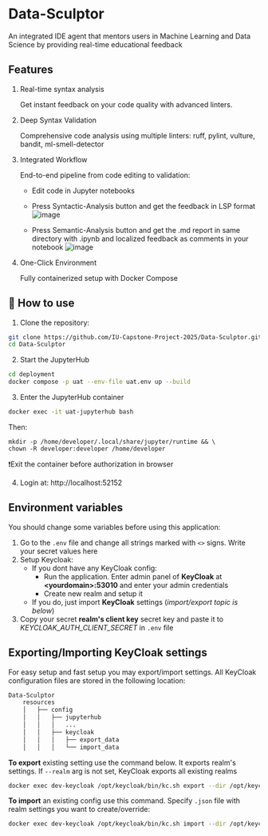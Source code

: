 # Data-Sculptor
An integrated IDE agent that mentors users in Machine Learning and Data Science by providing real-time educational feedback

## Features

1. Real-time syntax analysis
  
    Get instant feedback on your code quality with advanced linters.

2. Deep Syntax Validation
  
    Comprehensive code analysis using multiple linters: ruff, pylint, vulture, bandit, ml-smell-detector

3. Integrated Workflow
  
    End-to-end pipeline from code editing to validation:

    - Edit code in Jupyter notebooks

    - Press Syntactic-Analysis button and get the feedback in LSP format
    ![image](https://github.com/user-attachments/assets/a0e800d4-1de5-498c-afec-ca5dff8b8d7c)

    - Press Semantic-Analysis button and get the .md report in same directory with .ipynb and localized feedback as comments in your notebook
    ![image](https://github.com/user-attachments/assets/2ec28aba-7777-473e-a5f0-53c94319f9e6)


4. One-Click Environment

    Fully containerized setup with Docker Compose

## 🚀 How to use

1. Clone the repository:

```bash
git clone https://github.com/IU-Capstone-Project-2025/Data-Sculptor.git
cd Data-Sculptor
```

2. Start the JupyterHub

```bash
cd deployment
docker compose -p uat --env-file uat.env up --build
```

3. Enter the JupyterHub container
```bash
docker exec -it uat-jupyterhub bash
```

Then:
```
mkdir -p /home/developer/.local/share/jupyter/runtime && \
chown -R developer:developer /home/developer
```

❗️Exit the container before authorization in browser

4. Login at:
   http://localhost:52152

## Environment variables

You should change some variables before using this application:

1. Go to the `.env` file and change all strings marked with `<>` signs. Write your secret values here
2. Setup Keycloak:
	- If you dont have any KeyCloak config:
		- Run the application. Enter admin panel of **KeyCloak** at **\<yourdomain\>:53010** and enter your admin credentials
		-  Create new realm and setup it
	- If you do, just import **KeyCloak** settings (*import/export  topic is below*)
3. Copy your secret **realm's client key** secret key and paste it to *KEYCLOAK_AUTH_CLIENT_SECRET* in `.env` file


## Exporting/Importing KeyCloak settings
For easy setup and fast setup you may export/import settings. All KeyCloak configuration files are stored in the following location:
```bash
Data-Sculptor
	resources
	│   ├── config
	│   │   ├── jupyterhub
	│   │   │   ...
	│   │   ├── keycloak
	│   │   │   ├── export_data
	│   │   │   └── import_data
```

**To export** existing setting use the command below. It exports realm's settings. If `--realm` arg is not set, KeyCloak exports all existing realms
```bash
docker exec dev-keycloak /opt/keycloak/bin/kc.sh export --dir /opt/keycloak/data/export --realm <REALM-NAME> --users realm_file
```

**To import** an existing config use this command. Specify `.json` file with realm settings you want to create/override:
```bash
docker exec dev-keycloak /opt/keycloak/bin/kc.sh import --dir /opt/keycloak/data/import --file <REALM-FILENAME.json> --users realm_file
```